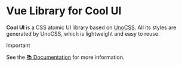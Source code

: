 # Vue Library for Cool UI

**Cool UI** is a CSS atomic UI library based on [UnoCSS](https://unocss.dev/). All its styles are generated by UnoCSS, which is lightweight and easy to reuse.

> [!IMPORTANT]
>
> See the [📚 Documentation](https://coolui.litingyes.top) for more information.
